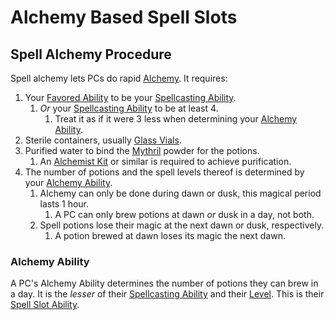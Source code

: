 # Alchemy Based Spell Slots

## Spell Alchemy Procedure

Spell alchemy lets PCs do rapid [Alchemy](../../Alchemy/Alchemy.md). It requires:

1. Your [Favored Ability](../../../Player%20Characters/Favored%20Ability.md) to be your [Spellcasting Ability](../../The%20Spellcasting%20Disciplines/Spellcasting%20Ability.md).
	1. *Or* your [Spellcasting Ability](../../The%20Spellcasting%20Disciplines/Spellcasting%20Ability.md) to be at least 4.
		1. Treat it as if it were 3 less when determining your [Alchemy Ability](Alchemy%20Based%20Slots.md#Alchemy%20Ability).
2. Sterile containers, usually [Glass Vials](../../../Items/Individual%20Item%20Cards/Gear/10%20Coins/Glass%20Vial.md).
3. Purified water to bind the [Mythril](../../Mythril.md) powder for the potions.
	1. An [Alchemist Kit](../../../Items/Individual%20Item%20Cards/Gear/50%20Coins/Alchemist%20Kit.md) or similar is required to achieve purification.
4. The number of potions and the spell levels thereof is determined by your [Alchemy Ability](Alchemy%20Based%20Slots.md#Alchemy%20Ability).
	1. Alchemy can only be done during dawn or dusk, this magical period lasts 1 hour.
		1. A PC can only brew potions at dawn *or* dusk in a day, not both.
	2. Spell potions lose their magic at the next dawn or dusk, respectively.
		1. A potion brewed at dawn loses its magic the next dawn.

### Alchemy Ability

A PC's Alchemy Ability determines the number of potions they can brew in a day. It is the *lesser* of their [Spellcasting Ability](../../The%20Spellcasting%20Disciplines/Spellcasting%20Ability.md) and their [Level](../../../Player%20Characters/Derived%20Statistics/Level.md). This is their [Spell Slot Ability](Spell%20Slots.md#Spell%20Slot%20Ability).
